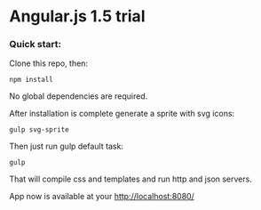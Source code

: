# Angular.js 1.5 trial

### Quick start:
Clone this repo, then:

    npm install

No global dependencies are required.

After installation is complete generate a sprite with svg icons:

    gulp svg-sprite

Then just run gulp default task:

    gulp


That will compile css and templates and run http and json servers.

App now is available at your [http://localhost:8080/](http://localhost:8080/)
